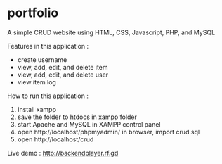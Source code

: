 # portfolio
A simple CRUD website using HTML, CSS, Javascript, PHP, and MySQL

Features in this application :
- create username
- view, add, edit, and delete item
- view, add, edit, and delete user
- view item log

How to run this application :
1. install xampp
2. save the folder to htdocs in xampp folder
3. start Apache and MySQL in XAMPP control panel
4. open http://localhost/phpmyadmin/ in browser, import crud.sql
5. open http://localhost/crud

Live demo : http://backendplayer.rf.gd
